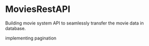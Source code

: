 ﻿# MoviesRestAPI 

Building movie system API to seamlessly transfer the movie data in database.

implementing pagination
  
